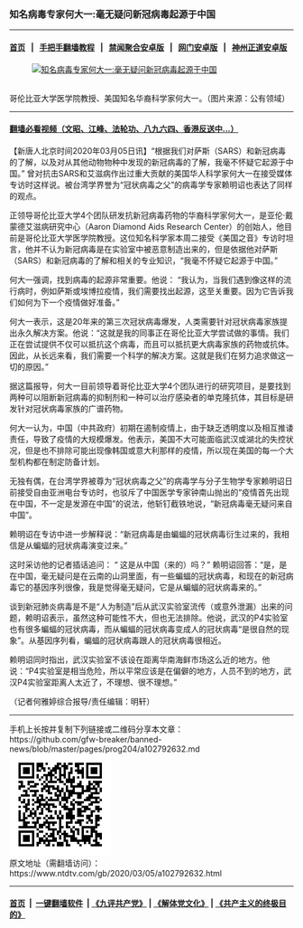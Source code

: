 ### 知名病毒专家何大一:毫无疑问新冠病毒起源于中国
------------------------

#### [首页](https://github.com/gfw-breaker/banned-news/blob/master/README.md) &nbsp;&nbsp;|&nbsp;&nbsp; [手把手翻墙教程](https://github.com/gfw-breaker/guides/wiki) &nbsp;&nbsp;|&nbsp;&nbsp; [禁闻聚合安卓版](https://github.com/gfw-breaker/bn-android) &nbsp;&nbsp;|&nbsp;&nbsp; [网门安卓版](https://github.com/oGate2/oGate) &nbsp;&nbsp;|&nbsp;&nbsp; [神州正道安卓版](https://github.com/SzzdOgate/update) 



<div><div class="featured_image">
 <a href="https://i.ntdtv.com/assets/uploads/2020/03/b92bfa54f6db61ac0222cee04d1ff698.jpg" target="_blank">
  <figure>
   <img alt="知名病毒专家何大一:毫无疑问新冠病毒起源于中国" src="https://i.ntdtv.com/assets/uploads/2020/03/b92bfa54f6db61ac0222cee04d1ff698-800x450.jpg"/>
  </figure><br/>
 </a>
 <span class="caption">
  哥伦比亚大学医学院教授、美国知名华裔科学家何大一。（图片来源：公有领域）
 </span>
</div>
</div><hr/>

#### [翻墙必看视频（文昭、江峰、法轮功、八九六四、香港反送中...）](https://github.com/gfw-breaker/banned-news/blob/master/pages/link3.md)

<div><div class="post_content" itemprop="articleBody">
 <p>
  【新唐人北京时间2020年03月05日讯】“根据我们对萨斯（SARS）和新冠病毒的了解，以及对从其他动物物种中发现的新冠病毒的了解，我毫不怀疑它起源于中国。” 曾对抗击SARS和艾滋病作出过重大贡献的美国华人科学家何大一在接受媒体专访时这样说。被台湾学界誉为“冠状病毒之父”的病毒学专家赖明诏也表达了同样的观点。
 </p>
 <p>
  正领导哥伦比亚大学4个团队研发抗新冠病毒药物的华裔科学家何大一，是亚伦·戴蒙德艾滋病研究中心（Aaron Diamond Aids Research Center）的创始人，他目前是哥伦比亚大学医学院教授。这位知名科学家本周二接受《美国之音》专访时坦言，他并不认为新冠病毒是在实验室中被恶意制造出来的，但是依据他对萨斯（SARS）和新冠病毒的了解和相关的专业知识，“我毫不怀疑它起源于中国。”
 </p>
 <p>
  何大一强调，找到病毒的起源非常重要。他说： “我认为，当我们遇到像这样的流行病时，例如萨斯或埃博拉疫情，我们需要找出起源，这至关重要。因为它告诉我们如何为下一个疫情做好准备。”
 </p>
 <p>
  何大一表示，这是20年来的第三次冠状病毒爆发，人类需要针对冠状病毒家族提出永久解决方案。他说：“这就是我的同事正在哥伦比亚大学尝试做的事情。我们正在尝试提供不仅可以抵抗这个病毒，而且可以抵抗更大病毒家族的药物或抗体。因此，从长远来看，我们需要一个科学的解决方案。这就是我们在努力追求做这一切的原因。”
 </p>
 <p>
  据这篇报导，何大一目前领导着哥伦比亚大学4个团队进行的研究项目，是要找到两种可以阻断新冠病毒的抑制剂和一种可以治疗感染者的单克隆抗体，其目标是研发针对冠状病毒家族的广谱药物。
 </p>
 <p>
  何大一认为，中国（中共政府）初期在遏制疫情上，由于缺乏透明度以及相互推诿责任，导致了疫情的大规模爆发。他表示，美国不大可能面临武汉或湖北的失控状况，但是也不排除可能出现像韩国或意大利那样的疫情，所以现在美国的每一个大型机构都在制定防备计划。
 </p>
 <p>
  无独有偶，在台湾学界被尊为“冠状病毒之父”的病毒学与分子生物学专家赖明诏日前接受自由亚洲电台专访时，也驳斥了中国医学专家钟南山抛出的“疫情首先出现在中国，不一定是发源在中国”的说法，他斩钉截铁地说，“新冠病毒毫无疑问来自中国”。
 </p>
 <p>
  赖明诏在专访中进一步解释说：“新冠病毒是由蝙蝠的冠状病毒衍生过来的，我相信是从蝙蝠的冠状病毒演变过来。”
 </p>
 <p>
  这时采访他的记者插话追问： “ 这是从中国（来的）吗？” 赖明诏回答：“是，是在中国，毫无疑问是在云南的山洞里面，有一些蝙蝠的冠状病毒，和现在的新冠病毒它的基因序列很像，我是觉得毫无疑问，它是从蝙蝠的冠状病毒来的。”
 </p>
 <p>
  谈到新冠肺炎病毒是不是“人为制造”后从武汉实验室流传（或意外泄漏）出来的问题，赖明诏表示，虽然这种可能性不大，但也无法排除。他说，武汉的P4实验室也有很多蝙蝠的冠状病毒，而从蝙蝠的冠状病毒变成人的冠状病毒“是很自然的现象”。从基因序列看，蝙蝠的冠状病毒跟人的冠状病毒很相近。
 </p>
 <p>
  赖明诏同时指出，武汉实验室不该设在距离华南海鲜市场这么近的地方。他说：“P4实验室是相当危险，所以平常应该是在偏僻的地方，人员不到的地方，武汉P4实验室距离人太近了，不理想、很不理想。”
 </p>
 <p>
  （记者何雅婷综合报导/责任编辑：明轩）
 </p>
 <div class="single_ad">
 </div>
</div>
</div>
<hr/>
手机上长按并复制下列链接或二维码分享本文章：<br/>
https://github.com/gfw-breaker/banned-news/blob/master/pages/prog204/a102792632.md <br/>
<a href='https://github.com/gfw-breaker/banned-news/blob/master/pages/prog204/a102792632.md'><img src='https://github.com/gfw-breaker/banned-news/blob/master/pages/prog204/a102792632.md.png'/></a> <br/>
原文地址（需翻墙访问）：https://www.ntdtv.com/gb/2020/03/05/a102792632.html


------------------------
#### [首页](https://github.com/gfw-breaker/banned-news/blob/master/README.md) &nbsp;|&nbsp; [一键翻墙软件](https://github.com/gfw-breaker/nogfw/blob/master/README.md) &nbsp;| [《九评共产党》](https://github.com/gfw-breaker/9ping.md/blob/master/README.md#九评之一评共产党是什么) | [《解体党文化》](https://github.com/gfw-breaker/jtdwh.md/blob/master/README.md) | [《共产主义的终极目的》](https://github.com/gfw-breaker/gczydzjmd.md/blob/master/README.md)


<img src='http://gfw-breaker.win/banned-news/pages/prog204/a102792632.md' width='0px' height='0px'/>